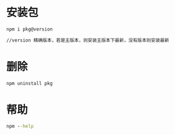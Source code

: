 # 安装包

```cmd
npm i pkg@version

//version 精确版本，若是主版本，则安装主版本下最新，没有版本则安装最新
```

# 删除

```cmd
npm uninstall pkg
```

# 帮助

```cmd
npm --help
```

